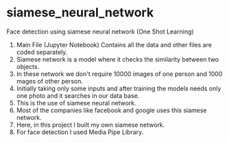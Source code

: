 # siamese_neural_network
 Face detection using  siamese neural network (One Shot Learning)
1) Main File (Jupyter Notebook) Contains all the data and other files are coded separately.
2) Siamese network is a model where it checks the similarity between two objects.
3) In these network we don't require 10000 images of one person and 1000 mages of other person.
4) Initially taking only some inputs and after training the models needs only one photo and it searches in our data base.
5) This is the use of siamese neural network.
6) Most of the companies like facebook and google uses this siamese network.
7) Here, in this project I built my own siamese network.
8) For face detection I used Media Pipe Library.
